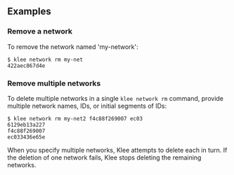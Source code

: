 ## Examples
### Remove a network

To remove the network named 'my-network':

```console
$ klee network rm my-net
422aec867d4e
```

### Remove multiple networks

To delete multiple networks in a single `klee network rm` command, provide
multiple network names, IDs, or initial segments of IDs:

```console
$ klee network rm my-net2 f4c88f269007 ec03
6129eb13a227
f4c88f269007
ec033436e65e
```

When you specify multiple networks, Klee attempts to delete each in turn.
If the deletion of one network fails, Klee stops deleting the remaining networks.
